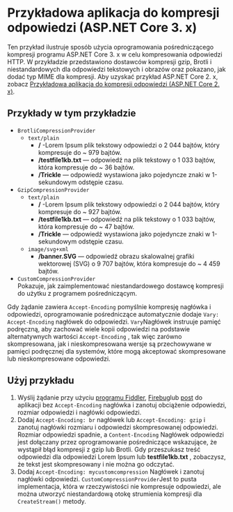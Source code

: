 # <a name="response-compression-sample-application-aspnet-core-3x"></a>Przykładowa aplikacja do kompresji odpowiedzi (ASP.NET Core 3. x)

Ten przykład ilustruje sposób użycia oprogramowania pośredniczącego kompresji programu ASP.NET Core 3. x w celu kompresowania odpowiedzi HTTP. W przykładzie przedstawiono dostawców kompresji gzip, Brotli i niestandardowych dla odpowiedzi tekstowych i obrazów oraz pokazano, jak dodać typ MIME dla kompresji. Aby uzyskać przykład ASP.NET Core 2. x, zobacz [Przykładowa aplikacja do kompresji odpowiedzi (ASP.NET Core 2. x)](https://github.com/dotnet/AspNetCore.Docs/tree/main/aspnetcore/performance/response-compression/samples/2.x).

## <a name="examples-in-this-sample"></a>Przykłady w tym przykładzie

* `BrotliCompressionProvider`
  * `text/plain`
    * **/** -Lorem Ipsum plik tekstowy odpowiedzi o 2 044 bajtów, który kompresuje do ~ 979 bajtów.
    * **/testfile1kb.txt** — odpowiedź na plik tekstowy o 1 033 bajtów, która kompresuje do ~ 36 bajtów.
    * **/Trickle** — odpowiedź wystawiona jako pojedyncze znaki w 1-sekundowym odstępie czasu.
* `GzipCompressionProvider`
  * `text/plain`
    * **/** -Lorem Ipsum plik tekstowy odpowiedzi o 2 044 bajtów, który kompresuje do ~ 927 bajtów.
    * **/testfile1kb.txt** — odpowiedź na plik tekstowy o 1 033 bajtów, która kompresuje do ~ 47 bajtów.
    * **/Trickle** — odpowiedź wystawiona jako pojedyncze znaki w 1-sekundowym odstępie czasu.
  * `image/svg+xml`
    * **/banner.SVG** — odpowiedź obrazu skalowalnej grafiki wektorowej (SVG) o 9 707 bajtów, która kompresuje do ~ 4 459 bajtów.
* `CustomCompressionProvider`<br>Pokazuje, jak zaimplementować niestandardowego dostawcę kompresji do użytku z programem pośredniczącym.

Gdy żądanie zawiera `Accept-Encoding` pomyślnie kompresję nagłówka i odpowiedzi, oprogramowanie pośredniczące automatycznie dodaje `Vary: Accept-Encoding` nagłówek do odpowiedzi. `Vary`Nagłówek instruuje pamięć podręczną, aby zachować wiele kopii odpowiedzi na podstawie alternatywnych wartości `Accept-Encoding` , tak więc zarówno skompresowana, jak i nieskompresowana wersje są przechowywane w pamięci podręcznej dla systemów, które mogą akceptować skompresowane lub nieskompresowane odpowiedzi.

## <a name="use-the-sample"></a>Użyj przykładu

1. Wyślij żądanie przy użyciu [programu Fiddler](https://www.telerik.com/fiddler), [Firebug](https://getfirebug.com/)lub [post](https://www.getpostman.com/) do aplikacji bez `Accept-Encoding` nagłówka i zanotuj obciążenie odpowiedzi, rozmiar odpowiedzi i nagłówki odpowiedzi.
1. Dodaj `Accept-Encoding: br` nagłówek lub `Accept-Encoding: gzip` i zanotuj nagłówki rozmiaru i odpowiedzi skompresowanej odpowiedzi. Rozmiar odpowiedzi spadnie, a `Content-Encoding` Nagłówek odpowiedzi jest dołączany przez oprogramowanie pośredniczące wskazujące, że wystąpił błąd kompresji z gzip lub Brotli. Gdy przeszukasz treść odpowiedzi dla odpowiedzi Lorem Ipsum lub **testfile1kb.txt** , zobaczysz, że tekst jest skompresowany i nie można go odczytać.
1. Dodaj `Accept-Encoding: mycustomcompression` Nagłówek i zanotuj nagłówki odpowiedzi. `CustomCompressionProvider`Jest to pusta implementacja, która w rzeczywistości nie kompresuje odpowiedzi, ale można utworzyć niestandardową otokę strumienia kompresji dla `CreateStream()` metody.
